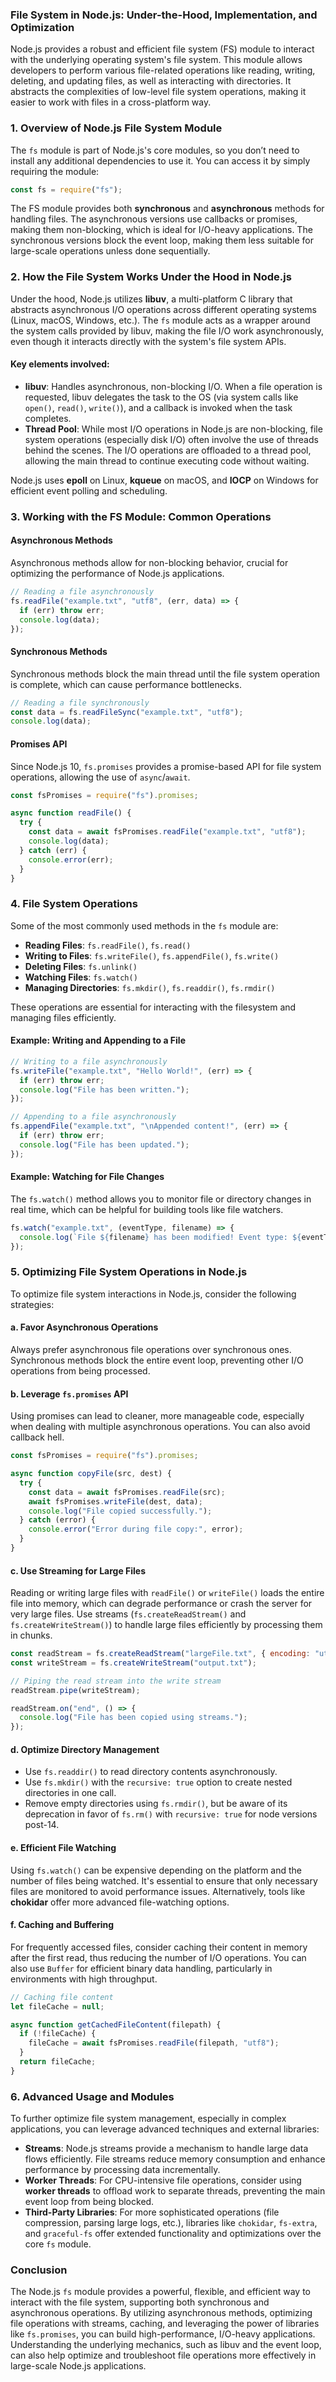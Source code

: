 ### File System in Node.js: Under-the-Hood, Implementation, and Optimization

Node.js provides a robust and efficient file system (FS) module to interact with the underlying operating system's file system. This module allows developers to perform various file-related operations like reading, writing, deleting, and updating files, as well as interacting with directories. It abstracts the complexities of low-level file system operations, making it easier to work with files in a cross-platform way.

### 1. **Overview of Node.js File System Module**

The `fs` module is part of Node.js's core modules, so you don’t need to install any additional dependencies to use it. You can access it by simply requiring the module:

```javascript
const fs = require("fs");
```

The FS module provides both **synchronous** and **asynchronous** methods for handling files. The asynchronous versions use callbacks or promises, making them non-blocking, which is ideal for I/O-heavy applications. The synchronous versions block the event loop, making them less suitable for large-scale operations unless done sequentially.

### 2. **How the File System Works Under the Hood in Node.js**

Under the hood, Node.js utilizes **libuv**, a multi-platform C library that abstracts asynchronous I/O operations across different operating systems (Linux, macOS, Windows, etc.). The `fs` module acts as a wrapper around the system calls provided by libuv, making the file I/O work asynchronously, even though it interacts directly with the system's file system APIs.

#### Key elements involved:

- **libuv**: Handles asynchronous, non-blocking I/O. When a file operation is requested, libuv delegates the task to the OS (via system calls like `open()`, `read()`, `write()`), and a callback is invoked when the task completes.
- **Thread Pool**: While most I/O operations in Node.js are non-blocking, file system operations (especially disk I/O) often involve the use of threads behind the scenes. The I/O operations are offloaded to a thread pool, allowing the main thread to continue executing code without waiting.

Node.js uses **epoll** on Linux, **kqueue** on macOS, and **IOCP** on Windows for efficient event polling and scheduling.

### 3. **Working with the FS Module: Common Operations**

#### Asynchronous Methods

Asynchronous methods allow for non-blocking behavior, crucial for optimizing the performance of Node.js applications.

```javascript
// Reading a file asynchronously
fs.readFile("example.txt", "utf8", (err, data) => {
  if (err) throw err;
  console.log(data);
});
```

#### Synchronous Methods

Synchronous methods block the main thread until the file system operation is complete, which can cause performance bottlenecks.

```javascript
// Reading a file synchronously
const data = fs.readFileSync("example.txt", "utf8");
console.log(data);
```

#### Promises API

Since Node.js 10, `fs.promises` provides a promise-based API for file system operations, allowing the use of `async`/`await`.

```javascript
const fsPromises = require("fs").promises;

async function readFile() {
  try {
    const data = await fsPromises.readFile("example.txt", "utf8");
    console.log(data);
  } catch (err) {
    console.error(err);
  }
}
```

### 4. **File System Operations**

Some of the most commonly used methods in the `fs` module are:

- **Reading Files**: `fs.readFile()`, `fs.read()`
- **Writing to Files**: `fs.writeFile()`, `fs.appendFile()`, `fs.write()`
- **Deleting Files**: `fs.unlink()`
- **Watching Files**: `fs.watch()`
- **Managing Directories**: `fs.mkdir()`, `fs.readdir()`, `fs.rmdir()`

These operations are essential for interacting with the filesystem and managing files efficiently.

#### Example: Writing and Appending to a File

```javascript
// Writing to a file asynchronously
fs.writeFile("example.txt", "Hello World!", (err) => {
  if (err) throw err;
  console.log("File has been written.");
});

// Appending to a file asynchronously
fs.appendFile("example.txt", "\nAppended content!", (err) => {
  if (err) throw err;
  console.log("File has been updated.");
});
```

#### Example: Watching for File Changes

The `fs.watch()` method allows you to monitor file or directory changes in real time, which can be helpful for building tools like file watchers.

```javascript
fs.watch("example.txt", (eventType, filename) => {
  console.log(`File ${filename} has been modified! Event type: ${eventType}`);
});
```

### 5. **Optimizing File System Operations in Node.js**

To optimize file system interactions in Node.js, consider the following strategies:

#### a. **Favor Asynchronous Operations**

Always prefer asynchronous file operations over synchronous ones. Synchronous methods block the entire event loop, preventing other I/O operations from being processed.

#### b. **Leverage `fs.promises` API**

Using promises can lead to cleaner, more manageable code, especially when dealing with multiple asynchronous operations. You can also avoid callback hell.

```javascript
const fsPromises = require("fs").promises;

async function copyFile(src, dest) {
  try {
    const data = await fsPromises.readFile(src);
    await fsPromises.writeFile(dest, data);
    console.log("File copied successfully.");
  } catch (error) {
    console.error("Error during file copy:", error);
  }
}
```

#### c. **Use Streaming for Large Files**

Reading or writing large files with `readFile()` or `writeFile()` loads the entire file into memory, which can degrade performance or crash the server for very large files. Use streams (`fs.createReadStream()` and `fs.createWriteStream()`) to handle large files efficiently by processing them in chunks.

```javascript
const readStream = fs.createReadStream("largeFile.txt", { encoding: "utf8" });
const writeStream = fs.createWriteStream("output.txt");

// Piping the read stream into the write stream
readStream.pipe(writeStream);

readStream.on("end", () => {
  console.log("File has been copied using streams.");
});
```

#### d. **Optimize Directory Management**

- Use `fs.readdir()` to read directory contents asynchronously.
- Use `fs.mkdir()` with the `recursive: true` option to create nested directories in one call.
- Remove empty directories using `fs.rmdir()`, but be aware of its deprecation in favor of `fs.rm()` with `recursive: true` for node versions post-14.

#### e. **Efficient File Watching**

Using `fs.watch()` can be expensive depending on the platform and the number of files being watched. It's essential to ensure that only necessary files are monitored to avoid performance issues. Alternatively, tools like **chokidar** offer more advanced file-watching options.

#### f. **Caching and Buffering**

For frequently accessed files, consider caching their content in memory after the first read, thus reducing the number of I/O operations. You can also use `Buffer` for efficient binary data handling, particularly in environments with high throughput.

```javascript
// Caching file content
let fileCache = null;

async function getCachedFileContent(filepath) {
  if (!fileCache) {
    fileCache = await fsPromises.readFile(filepath, "utf8");
  }
  return fileCache;
}
```

### 6. **Advanced Usage and Modules**

To further optimize file system management, especially in complex applications, you can leverage advanced techniques and external libraries:

- **Streams**: Node.js streams provide a mechanism to handle large data flows efficiently. File streams reduce memory consumption and enhance performance by processing data incrementally.
- **Worker Threads**: For CPU-intensive file operations, consider using **worker threads** to offload work to separate threads, preventing the main event loop from being blocked.
- **Third-Party Libraries**: For more sophisticated operations (file compression, parsing large logs, etc.), libraries like `chokidar`, `fs-extra`, and `graceful-fs` offer extended functionality and optimizations over the core `fs` module.

### Conclusion

The Node.js `fs` module provides a powerful, flexible, and efficient way to interact with the file system, supporting both synchronous and asynchronous operations. By utilizing asynchronous methods, optimizing file operations with streams, caching, and leveraging the power of libraries like `fs.promises`, you can build high-performance, I/O-heavy applications. Understanding the underlying mechanics, such as libuv and the event loop, can also help optimize and troubleshoot file operations more effectively in large-scale Node.js applications.

